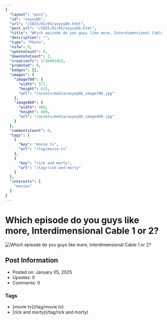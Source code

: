 ```yaml
---
{
  "layout": "post",
  "id": "axyoyDb",
  "url": "/2025/01/05/axyoyDb.html",
  "post_url": "/2025/01/05/axyoyDb.html",
  "title": "Which episode do you guys like more, Interdimensional Cable 1 or 2?",
  "description": "",
  "type": "Photo",
  "nsfw": 0,
  "upVoteCount": 0,
  "downVoteCount": 2,
  "creationTs": 1736065463,
  "promoted": 0,
  "badges": [],
  "images": {
    "image700": {
      "width": 577,
      "height": 615,
      "url": "/assets/media/axyoyDb_image700.jpg"
    },
    "image460": {
      "width": 460,
      "height": 490,
      "url": "/assets/media/axyoyDb_image460.jpg"
    }
  },
  "commentsCount": 0,
  "tags": [
    {
      "key": "movie tv",
      "url": "/tag/movie-tv"
    },
    {
      "key": "rick and morty",
      "url": "/tag/rick-and-morty"
    }
  ],
  "interests": [
    "movies"
  ]
}
---
```


# Which episode do you guys like more, Interdimensional Cable 1 or 2?

![Which episode do you guys like more, Interdimensional Cable 1 or 2?](/assets/media/axyoyDb_image700.jpg)

## Post Information

- Posted on: January 05, 2025
- Upvotes: 0
- Comments: 0

### Tags

- [movie tv](/tag/movie tv)
- [rick and morty](/tag/rick and morty)
